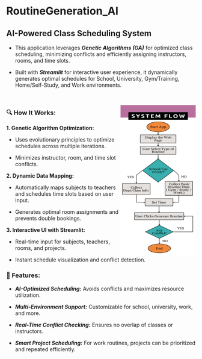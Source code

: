 # RoutineGeneration_AI

## AI-Powered Class Scheduling System

+ This application leverages ***Genetic Algorithms (GA)*** for optimized class scheduling, minimizing conflicts and efficiently assigning instructors, rooms, and time slots. 
+ Built with ***Streamlit*** for interactive user experience, it dynamically generates optimal schedules for School, University, Gym/Training, Home/Self-Study, and Work environments.

  <br>
<img align="right" alt="Coding" width="200" height="400" src="images/systemFlow.png">

### 🔍 How It Works:

__1. Genetic Algorithm Optimization:__

* Uses evolutionary principles to optimize schedules across multiple iterations.

* Minimizes instructor, room, and time slot conflicts.



__2. Dynamic Data Mapping:__

* Automatically maps subjects to teachers and schedules time slots based on user input.

* Generates optimal room assignments and prevents double bookings.



__3. Interactive UI with Streamlit:__

* Real-time input for subjects, teachers, rooms, and projects.

* Instant schedule visualization and conflict detection.




### 🚀 Features:

- __*AI-Optimized Scheduling:*__ Avoids conflicts and maximizes resource utilization.

- __*Multi-Environment Support:*__ Customizable for school, university, work, and more.

- __*Real-Time Conflict Checking:*__ Ensures no overlap of classes or instructors.

- __*Smart Project Scheduling:*__ For work routines, projects can be prioritized and repeated efficiently.


